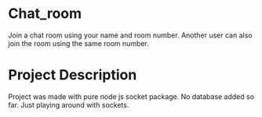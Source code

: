 # Chat_room
Join a chat room using your name and room number. Another user can also join the room using the same room number.

# Project Description
Project was made with pure node js socket package. No database added so far. Just playing around with sockets.
